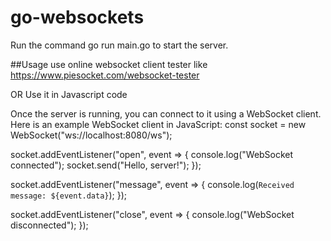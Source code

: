 # go-websockets
Run the command go run main.go to start the server.

##Usage
use online websocket client tester like https://www.piesocket.com/websocket-tester

OR Use it in Javascript code

Once the server is running, you can connect to it using a WebSocket client. Here is an example WebSocket client in JavaScript:
const socket = new WebSocket("ws://localhost:8080/ws");

socket.addEventListener("open", event => {
  console.log("WebSocket connected");
  socket.send("Hello, server!");
});

socket.addEventListener("message", event => {
  console.log(`Received message: ${event.data}`);
});

socket.addEventListener("close", event => {
  console.log("WebSocket disconnected");
});

